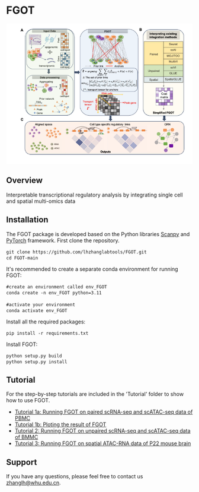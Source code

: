 # FGOT

![FGOT_Overview](https://github.com/lhzhanglabtools/FGOT/blob/main/FGOT_overview.tiff)

## Overview

Interpretable transcriptional regulatory analysis by integrating single cell and spatial multi-omics data 

## Installation
The FGOT package is developed based on the Python libraries [Scanpy](https://scanpy.readthedocs.io/en/stable/) and [PyTorch](https://pytorch.org/) framework.
First clone the repository. 
```
git clone https://github.com/lhzhanglabtools/FGOT.git
cd FGOT-main
```
It's recommended to create a separate conda environment for running FGOT:
```
#create an environment called env_FGOT
conda create -n env_FGOT python=3.11

#activate your environment
conda activate env_FGOT
```

Install all the required packages:
```
pip install -r requirements.txt
```

Install FGOT:
```
python setup.py build
python setup.py install
```
## Tutorial
For the step-by-step tutorials are included in the 'Tutorial' folder to show how to use FGOT.

- [Tutorial 1a: Running FGOT on paired scRNA-seq and scATAC-seq data of PBMC](https://github.com/lhzhanglabtools/FGOT/blob/main/Tutorial/run_FGOT_on_PBMC.ipynb)
- [Tutorial 1b: Ploting the result of FGOT](https://github.com/lhzhanglabtools/FGOT/blob/main/Analysis/plot_regulatory_links_with_FGOT.html)
- [Tutorial 2: Running FGOT on unpaired scRNA-seq and scATAC-seq data of BMMC](https://github.com/lhzhanglabtools/FGOT/blob/main/Tutorial/run_FGOT_on_BMMC.ipynb)
- [Tutorial 3: Running FGOT on spatial ATAC-RNA data of P22 mouse brain](https://github.com/lhzhanglabtools/FGOT/blob/main/Tutorial/run_FGOT_on_P22.ipynb)

## Support
If you have any questions, please feel free to contact us [zhanglh@whu.edu.cn](mailto:zhanglh@whu.edu.cn). 

